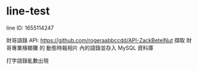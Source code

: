 # line-test

line ID: 1655114247

財哥語錄 API: https://github.com/rogeraabbccdd/API-ZackBetelNut
擷取 財哥專業檳榔攤 的 動態時報相片 內的語錄並存入 MySQL 資料庫

打字語錄亂數出現
